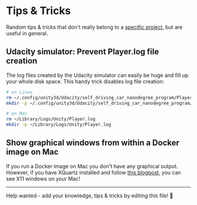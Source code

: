 # Tips & Tricks

Random tips & tricks that don't really belong to a [specific project](PROJECTS.md), but are useful in general.

## Udacity simulator: Prevent Player.log file creation

The log files created by the Udacity simulator can easily be huge and fill up your whole disk space. This
handy trick disables log file creation:

```bash
# on Linux
rm ~/.config/unity3d/Udacity/self_driving_car_nanodegree_program/Player.log
mkdir -p ~/.config/unity3d/Udacity/self_driving_car_nanodegree_program/Player.log

# on Mac
rm ~/Library/Logs/Unity/Player.log
mkdir -p ~/Library/Logs/Unity/Player.log
```

## Show graphical windows from within a Docker image on Mac

If you run a Docker image on Mac you don't have any graphical output. However, if you have XQuartz installed and follow [this blogpost](https://medium.com/@mreichelt/how-to-show-x11-windows-within-docker-on-mac-50759f4b65cb), you can see X11 windows on your Mac!

---

Help wanted - add your knowledge, tips & tricks by editing this file! 🎉
